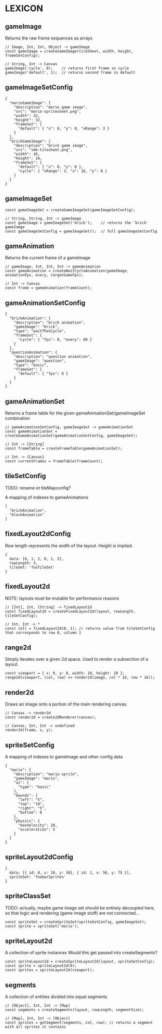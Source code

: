 LEXICON
=======

gameImage
---------
Returns the raw frame sequences as arrays

    // Image, Int, Int, Object -> gameImage
    const gameImage = createGameImage(tileSheet, width, height, frameSetConfig);

    // String, Int -> Canvas
    gameImage('cycle', 0);    // returns first frame in cycle
    gameImage('default', 1);  // returns second frame in default

gameImageSetConfig
------------------

    {
      "marioGameImage": {
        "description": "mario game image",
        "src": "mario-spritesheet.png",
        "width": 32,
        "height": 32,
        "frameSet": {
          "default": { "x": 0, "y": 0, "xRange": 3 }
        }
      },
      "brickGameImage": {
        "description": "brick game image",
        "src": "smb-tilesheet.png",
        "width": 16,
        "height": 16,
        "frameSet": {
          "default": { "x": 0, "y": 0 },
          "cycle": { "xRange": 3, "x": 16, "y": 0 }
        }
      }
    }

gameImageSet
------------

    const gameImageSet = createGameImageSet(gameImageSetConfig);

    // String, String, Int -> gameImage
    const gameImage = gameImageSet('brick');    // returns the 'brick' gameIamge
    const gameImageSetConfig = gameImageSet();  // full gameImageSetConfig

gameAnimation
-------------
Returns the current frame of a gameImage

    // gameImage, Int, Int, Int -> gameAnimation
    const gameAnimation = createWaitCycleAnimation(gameImage, animationFps, every, targetGameFps);

    // Int -> Canvas
    const frame = gameAnimation(frameCount);

gameAnimationSetConfig
----------------------

    {
      "brickAnimation": {
        "description": "brick animation",
        "gameImage": "brick",
        "type": "waitThenCycle",
        "frameSet": {
          "cycle": { "fps": 8, "every": 60 }
        }
      },
      "questionAnimation": {
        "description": "question animation",
        "gameImage": "question",
        "type": "basic",
        "frameSet": {
          "default": { "fps": 8 }
        }
      }
    }

gameAnimationSet
----------------
Returns a frame table for the given gameAnimationSet/gameImageSet combination

    // gameAnimationSetConfig, gameImageSet -> gameAnimationSet
    const gameAnimationSet = createGameAnimationSet(gameAnimationSetConfig, gameImageSet);

    // Int -> [String] 
    const frameTable = createFrameTable(gameAnimationSet);

    // Int -> {Canvas}
    const currentFrames = frameTable(frameCount);

tileSetConfig
-------------
TODO: rename ot tileMapconfig?

A mapping of indexes to gameAnimations

    [
      "brickAnimation",
      "blockAnimation"
    ]

fixedLayout2dConfig
-------------------
Row length represents the width of the layout. Height is implied.

    {
      data: [0, 1, 2, 0, 1, 2],
      rowLength: 3,
      tileSet: 'fooTileSet'
    }

fixedLayout2d
-------------
NOTE: layouts must be mutable for performance reasons

    // [Int], Int, [String] -> fixedLayout2d
    const fixedLayout2d = createFixedLayout2d(layout, rowLength, tileSetConfig);

    // Int, Int -> *
    const cell = fixedLayout2d(0, 1); // returns value from tileSetConfig that corresponds to row 0, column 1

range2d
-------
Simply iterates over a given 2d space. Used to render a subsection of a layout.

    const viewport = { x: 0, y: 0, width: 10, height: 10 };
    range2d(viewport, (col, row) => render2d(image, col * 16, row * 16));

render2d
--------
Draws an image onto a portion of the main rendering canvas.

    // Canvas -> render2d
    const render2d = create2dRenderer(canvas);

    // Canvas, Int, Int -> undefined
    render2d(frame, x, y);

spriteSetConfig
---------------
A mapping of indexes to gameImage and other config data

    {
      "mario": {
        "description": "mario sprite",
        "gameImage": "mario",
        "ai": {
          "type": "basic" 
        },
        "bounds": {
          "left": "5",
          "top": "10",
          "right": "5",
          "bottom": 0
        },
        "physics": {
          "maxVelocity": 10,
          "acceleration": 5
        }
      }
    }

spriteLayout2dConfig
--------------------

    {
      data: [{ id: 0, x: 10, y: 10}, { id: 1, x: 50, y: 75 }],
      spriteSet: 'foobarSprites'
    }

spriteClassSet
--------------
TODO: actually, maybe game image set should be entirely decoupled here, so that
logic and rendering (game image stuff) are not connected...

    const spriteSet = createSpriteSet(spriteSetConfig, gameImageSet);
    const sprite = spriteSet('mario');

spriteLayout2d
--------------
A collection of sprite instances
Would this get passed into createSegments?

    const spriteLayout2d = createSpriteLayout2d(layout, spriteSetConfig);
    const sprite = spriteLayout2d(0);
    const sprites = spriteLayout2d(viewport);

segments
--------
A collection of entities divided into equal segments

    // [Object], Int, Int -> [Map] 
    const segments = createSegments(layout, rowLength, segmentSize);

    // [Map], Int, Int -> [Object]
    const sprites = getSegment(segments, col, row); // returns a segment with all sprites it contains
